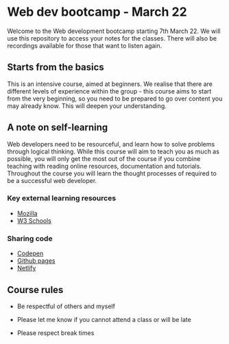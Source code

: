 # Web dev bootcamp - March 22

Welcome to the Web development bootcamp starting 7th March 22. We will use this repository to access your notes for the classes. There will also be recordings available for those that want to listen again.


## Starts from the basics

This is an intensive course, aimed at beginners. We realise that there are different levels of experience within the group -  this course aims to start from the very beginning, so you need to be prepared to go over content you may already know. This will deepen your understanding.

## A note on self-learning

Web developers need to be resourceful, and learn how to solve problems through logical thinking. While this course will aim to teach you as much as possible, you will only get the most out of the course if you combine teaching with reading online resources, documentation and tutorials. Throughout the course you will learn the thought processes of required to be a successful web developer.

### Key external learning resources
- [Mozilla](https://developer.mozilla.org/en-US/docs/Web/HTML)
- [W3 Schools](https://www.w3schools.com/html/html_intro.asp)


### Sharing code
- [Codepen](https://codepen.io/)
- [Github pages](https://pages.github.com/)
- [Netlify](https://www.netlify.com/)


## Course rules

- Be respectful of others and myself

- Please let me know if you cannot attend a class or will be late

- Please respect break times
